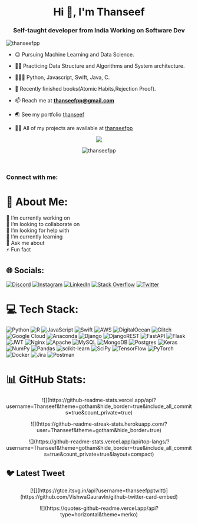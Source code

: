 <h1 align="center">Hi 👋, I'm Thanseef</h1>
<h3 align="center">Self-taught developer from India Working on Software Dev</h3>

<p align="left"> <img src="https://komarev.com/ghpvc/?username=thanseefpp&label=Profile%20views&color=0e75b6&style=flat" alt="thanseefpp" /> </p>

- 😉 Pursuing Machine Learning and Data Science.

- 👨‍💻 Practicing Data Structure and Algorithms and System architecture.

- 👨🏻‍💻 Python, Javascript, Swift, Java, C.

- 📖 Recently finished books(Atomic Habits,Rejection Proof).

- 📫 Reach me at **thanseefpp@gmail.com**

- 🌏 See my portfolio [thanseef](https://thanseefuddeen.xyz/)

- 👨‍💻 All of my projects are available at [thanseefpp](https://github.com/thanseefpp?tab=repositories)

<p align="center">
  <img align="center" src="https://github-readme-streak-stats.herokuapp.com?user=SamJakob&theme=dark&hide_border=true&stroke=00000000" />
</p>

<p align="center">
  <img align="center" src="https://github-readme-stats.vercel.app/api?username=thanseefpp&count_private=true&show_icons=true&theme=synthwave" alt="thanseefpp" />
 </p>

<br/>
<!-- <h3 align="left">Connect with me:</h3>
<p align="left">
<a href="https://twitter.com/thanseefpptwitt" target="_blank" rel="noreferrer"><img src="https://raw.githubusercontent.com/danielcranney/readme-generator/main/public/icons/socials/twitter.svg" height="32" width="32" /></a>
<a href="https://dev.to/thanseefpp" target="blank"><img align="center" src="https://img.icons8.com/windows/32/000000/dev.png" alt="thanseefpp" height="32" width="32" /></a>
<a href="https://linkedin.com/in/thanseefpp" target="blank"><img align="center" src="https://raw.githubusercontent.com/danielcranney/readme-generator/main/public/icons/socials/linkedin.svg" alt="thanseefpp" height="32" width="32" /></a>
<a href="https://www.github.com/thanseefpp" target="_blank" rel="noreferrer"><img src="https://raw.githubusercontent.com/danielcranney/readme-generator/main/public/icons/socials/github.svg" height="32" width="32" /></a>
<a href="https://instagram.com/thanseef_tsf" target="blank"><img align="center" src="https://img.icons8.com/fluency/48/000000/instagram-new.png" alt="thanseefpp" height="32" width="32" /></a> -->
  
  
<h3 align="left">Connect with me:</h3>
<p align="left">



# 💫 About Me:
🔭 I’m currently working on<br>👯 I’m looking to collaborate on<br>🤝 I’m looking for help with<br>🌱 I’m currently learning<br>💬 Ask me about<br>⚡ Fun fact


## 🌐 Socials:
[![Discord](https://img.shields.io/badge/Discord-%237289DA.svg?logo=discord&logoColor=white)](https://discord.gg/Thanseef#5452) [![Instagram](https://img.shields.io/badge/Instagram-%23E4405F.svg?logo=Instagram&logoColor=white)](https://instagram.com/thanseeftsf) [![LinkedIn](https://img.shields.io/badge/LinkedIn-%230077B5.svg?logo=linkedin&logoColor=white)](https://linkedin.com/in/thanseefpp) [![Stack Overflow](https://img.shields.io/badge/-Stackoverflow-FE7A16?logo=stack-overflow&logoColor=white)](https://stackoverflow.com/users/thanseefpp) [![Twitter](https://img.shields.io/badge/Twitter-%231DA1F2.svg?logo=Twitter&logoColor=white)](https://twitter.com/thanseefpptwitt) 

# 💻 Tech Stack:
![Python](https://img.shields.io/badge/python-3670A0?style=for-the-badge&logo=python&logoColor=ffdd54) ![R](https://img.shields.io/badge/r-%23276DC3.svg?style=for-the-badge&logo=r&logoColor=white) ![JavaScript](https://img.shields.io/badge/javascript-%23323330.svg?style=for-the-badge&logo=javascript&logoColor=%23F7DF1E) ![Swift](https://img.shields.io/badge/swift-F54A2A?style=for-the-badge&logo=swift&logoColor=white) ![AWS](https://img.shields.io/badge/AWS-%23FF9900.svg?style=for-the-badge&logo=amazon-aws&logoColor=white) ![DigitalOcean](https://img.shields.io/badge/DigitalOcean-%230167ff.svg?style=for-the-badge&logo=digitalOcean&logoColor=white) ![Glitch](https://img.shields.io/badge/glitch-%233333FF.svg?style=for-the-badge&logo=glitch&logoColor=white) ![Google Cloud](https://img.shields.io/badge/Google%20Cloud-%234285F4.svg?style=for-the-badge&logo=google-cloud&logoColor=white) ![Anaconda](https://img.shields.io/badge/Anaconda-%2344A833.svg?style=for-the-badge&logo=anaconda&logoColor=white) ![Django](https://img.shields.io/badge/django-%23092E20.svg?style=for-the-badge&logo=django&logoColor=white) ![DjangoREST](https://img.shields.io/badge/DJANGO-REST-ff1709?style=for-the-badge&logo=django&logoColor=white&color=ff1709&labelColor=gray) ![FastAPI](https://img.shields.io/badge/FastAPI-005571?style=for-the-badge&logo=fastapi) ![Flask](https://img.shields.io/badge/flask-%23000.svg?style=for-the-badge&logo=flask&logoColor=white) ![JWT](https://img.shields.io/badge/JWT-black?style=for-the-badge&logo=JSON%20web%20tokens) ![Nginx](https://img.shields.io/badge/nginx-%23009639.svg?style=for-the-badge&logo=nginx&logoColor=white) ![Apache](https://img.shields.io/badge/apache-%23D42029.svg?style=for-the-badge&logo=apache&logoColor=white) ![MySQL](https://img.shields.io/badge/mysql-%2300f.svg?style=for-the-badge&logo=mysql&logoColor=white) ![MongoDB](https://img.shields.io/badge/MongoDB-%234ea94b.svg?style=for-the-badge&logo=mongodb&logoColor=white) ![Postgres](https://img.shields.io/badge/postgres-%23316192.svg?style=for-the-badge&logo=postgresql&logoColor=white) ![Keras](https://img.shields.io/badge/Keras-%23D00000.svg?style=for-the-badge&logo=Keras&logoColor=white) ![NumPy](https://img.shields.io/badge/numpy-%23013243.svg?style=for-the-badge&logo=numpy&logoColor=white) ![Pandas](https://img.shields.io/badge/pandas-%23150458.svg?style=for-the-badge&logo=pandas&logoColor=white) ![scikit-learn](https://img.shields.io/badge/scikit--learn-%23F7931E.svg?style=for-the-badge&logo=scikit-learn&logoColor=white) ![SciPy](https://img.shields.io/badge/SciPy-%230C55A5.svg?style=for-the-badge&logo=scipy&logoColor=%white) ![TensorFlow](https://img.shields.io/badge/TensorFlow-%23FF6F00.svg?style=for-the-badge&logo=TensorFlow&logoColor=white) ![PyTorch](https://img.shields.io/badge/PyTorch-%23EE4C2C.svg?style=for-the-badge&logo=PyTorch&logoColor=white) ![Docker](https://img.shields.io/badge/docker-%230db7ed.svg?style=for-the-badge&logo=docker&logoColor=white) ![Jira](https://img.shields.io/badge/jira-%230A0FFF.svg?style=for-the-badge&logo=jira&logoColor=white) ![Postman](https://img.shields.io/badge/Postman-FF6C37?style=for-the-badge&logo=postman&logoColor=white)
# 📊 GitHub Stats:
<p align="center">
![](https://github-readme-stats.vercel.app/api?username=Thanseef&theme=gotham&hide_border=true&include_all_commits=true&count_private=true)
</p>
<p align="center">
![](https://github-readme-streak-stats.herokuapp.com/?user=Thanseef&theme=gotham&hide_border=true)
</p> 
<p align="center">
![](https://github-readme-stats.vercel.app/api/top-langs/?username=Thanseef&theme=gotham&hide_border=true&include_all_commits=true&count_private=true&layout=compact)
</p>

## 🐦 Latest Tweet
<p align="center">
[![](https://gtce.itsvg.in/api?username=thanseefpptwitt)](https://github.com/VishwaGauravIn/github-twitter-card-embed)
</p>

<p align="center">
![](https://quotes-github-readme.vercel.app/api?type=horizontal&theme=merko)
</p>
